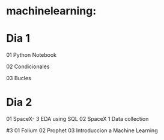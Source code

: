 # machinelearning:

# Dia 1

01 Python Notebook

02 Condicionales

03 Bucles

# Dia 2
01 SpaceX- 3 EDA using SQL
02 SpaceX 1 Data collection

#3 
01 Folium
02 Prophet
03 Introduccion a Machine Learning
